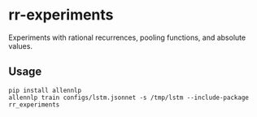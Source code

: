 # rr-experiments
Experiments with rational recurrences, pooling functions, and absolute values.

## Usage

```shell
pip install allennlp
allennlp train configs/lstm.jsonnet -s /tmp/lstm --include-package rr_experiments
```